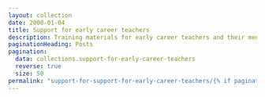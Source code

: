 ```yaml
---
layout: collection
date: 2000-01-04
title: Support for early career teachers
description: Training materials for early career teachers and their mentors.
paginationHeading: Posts
pagination:
  data: collections.support-for-early-career-teachers
  reverse: true
  size: 50
permalink: "support-for-support-for-early-career-teachers/{% if pagination.pageNumber > 0 %}page/{{ pagination.pageNumber + 1 }}{% endif %}/"
---
```

